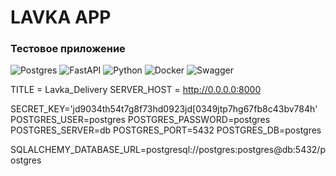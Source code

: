 # LAVKA APP

### Тестовое приложение


![Postgres](https://img.shields.io/badge/postgres-%23316192.svg?style=for-the-badge&logo=postgresql&logoColor=white)
![FastAPI](https://img.shields.io/badge/FastAPI-005571?style=for-the-badge&logo=fastapi)
![Python](https://img.shields.io/badge/python-3670A0?style=for-the-badge&logo=python&logoColor=ffdd54)
![Docker](https://img.shields.io/badge/docker-%230db7ed.svg?style=for-the-badge&logo=docker&logoColor=white)
![Swagger](https://img.shields.io/badge/-Swagger-%23Clojure?style=for-the-badge&logo=swagger&logoColor=white)



TITLE = Lavka_Delivery
SERVER_HOST = http://0.0.0.0:8000

SECRET_KEY='jd9034th54t7g8f73hd0923jd[0349jtp7hg67fb8c43bv784h'
POSTGRES_USER=postgres
POSTGRES_PASSWORD=postgres
POSTGRES_SERVER=db
POSTGRES_PORT=5432
POSTGRES_DB=postgres

SQLALCHEMY_DATABASE_URL=postgresql://postgres:postgres@db:5432/postgres
